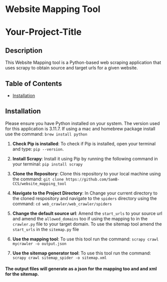 # Website Mapping Tool

# Your-Project-Title

## Description

This Website Mapping tool is a Python-based web scraping application that uses scrapy to obtain source and target urls for a given website.

## Table of Contents

- [Installation](#installation)

## Installation

Please ensure you have Python installed on your system. The version used for this application is 3.11.7. If using a mac and homebrew package install use the command: `brew install python`

1. **Check Pip is installed**: To check if Pip is installed, open your terminal and type: `pip --version`.

2. **Install Scrapy**: Install it using Pip by running the following command in your terminal: `pip install scrapy`
 
3. **Clone the Repository**: Clone this repository to your local machine using the command: `git clone https://github.com/SamB-CCS/website_mapping_tool` 

4. **Navigate to the Project Directory**: In Change your current directory to the cloned respository and navigate to the `spiders` directory using the command: `cd web_crawler/web_crawler/spiders`

5. **Change the default source url**: Amend the `start_urls` to your source url and amend the `allowed_domains` too if using the mapping to in the `crawler.py` file to your target domain. To use the sitemap tool amend the `start_urls` in the `sitemap.py` file

6. **Use the mapping tool**: To use this tool run the command: `scrapy crawl mycrawler -o output.json`

7. **Use the sitemap generator tool**: To use this tool run the command: `scrapy crawl sitemap_spider -o sitemap.xml`

#### The output files will generate as a json for the mapping too and and xml for the sitemap. 


